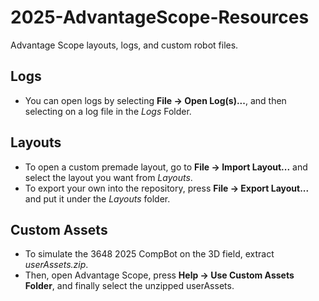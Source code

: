 # 2025-AdvantageScope-Resources
Advantage Scope layouts, logs, and custom robot files.
## Logs
* You can open logs by selecting **File &#8594; Open Log(s)...**, and then selecting on a log file in the _Logs_ Folder.
## Layouts
* To open a custom premade layout, go to **File &#8594; Import Layout...** and select the layout you want from _Layouts_.
* To export your own into the repository, press **File &#8594; Export Layout...** and put it under the _Layouts_ folder.
## Custom Assets
* To simulate the 3648 2025 CompBot on the 3D field, extract _userAssets.zip_.
* Then, open Advantage Scope, press **Help &#8594; Use Custom Assets Folder**, and finally select the unzipped userAssets.
